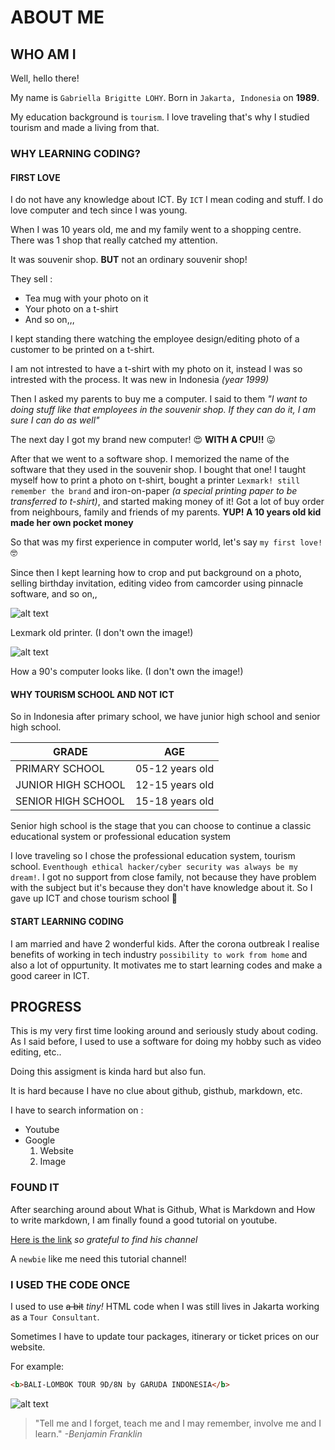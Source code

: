 # ABOUT ME

## WHO AM I

Well, hello there!

My name is `Gabriella Brigitte LOHY`. Born in `Jakarta, Indonesia` on **1989**.

My education background is `tourism`. I love traveling that's why I studied
tourism and made a living from that.

### WHY LEARNING CODING?

#### FIRST LOVE

I do not have any knowledge about ICT. By `ICT` I mean coding and stuff. I do
love computer and tech since I was young.

When I was 10 years old, me and my family went to a shopping centre. There was 1
shop that really catched my attention.

It was souvenir shop. **BUT** not an ordinary souvenir shop!

They sell :

- Tea mug with your photo on it
- Your photo on a t-shirt
- And so on,,,

I kept standing there watching the employee design/editing photo of a customer
to be printed on a t-shirt.

I am not intrested to have a t-shirt with my photo on it, instead I was so
intrested with the process. It was new in Indonesia _(year 1999)_

Then I asked my parents to buy me a computer. I said to them _"I want to doing
stuff like that employees in the souvenir shop. If they can do it, I am sure I
can do as well"_

The next day I got my brand new computer! :heart_eyes: **WITH A CPU!!**
:stuck_out_tongue:

After that we went to a software shop. I memorized the name of the software that
they used in the souvenir shop. I bought that one! I taught myself how to print
a photo on t-shirt, bought a printer `Lexmark! still remember the brand` and
iron-on-paper _(a special printing paper to be transferred to t-shirt)_, and
started making money of it! Got a lot of buy order from neighbours, family and
friends of my parents. **YUP! A 10 years old kid made her own pocket money**

So that was my first experience in computer world, let's say `my first love!`
:nerd_face:

Since then I kept learning how to crop and put background on a photo, selling
birthday invitation, editing video from camcorder using pinnacle software, and
so on,,

![alt text](https://image3.mouthshut.com/images/imagesp/925034649s.jpg)

Lexmark old printer. (I don't own the image!)

![alt text](https://preview.redd.it/810tsaaamee71.jpg?width=960&crop=smart&auto=webp&v=enabled&s=a1bb8dd3f0c840a6443ecfc4f2dd2fd2f15bd1d9)

How a 90's computer looks like. (I don't own the image!)

#### WHY TOURISM SCHOOL AND NOT ICT

So in Indonesia after primary school, we have junior high school and senior high
school.

| GRADE              | AGE             |
| ------------------ | --------------- |
| PRIMARY SCHOOL     | 05-12 years old |
| JUNIOR HIGH SCHOOL | 12-15 years old |
| SENIOR HIGH SCHOOL | 15-18 years old |

Senior high school is the stage that you can choose to continue a classic
educational system or professional education system

I love traveling so I chose the professional education system, tourism school.
`Eventhough ethical hacker/cyber security was always be my dream!`. I got no
support from close family, not because they have problem with the subject but
it's because they don't have knowledge about it. So I gave up ICT and chose
tourism school :wilted_flower:

#### START LEARNING CODING

I am married and have 2 wonderful kids. After the corona outbreak I realise
benefits of working in tech industry `possibility to work from home` and also a
lot of oppurtunity. It motivates me to start learning codes and make a good
career in ICT.

## PROGRESS

This is my very first time looking around and seriously study about coding. As I
said before, I used to use a software for doing my hobby such as video editing,
etc..

Doing this assigment is kinda hard but also fun.

It is hard because I have no clue about github, gisthub, markdown, etc.

I have to search information on :

- Youtube
- Google
  1. Website
  2. Image

### FOUND IT

After searching around about What is Github, What is Markdown and How to write
markdown, I am finally found a good tutorial on youtube.

[Here is the link](https://www.youtube.com/@SteveGriffith-Prof3ssorSt3v3) _so
grateful to find his channel_

A `newbie` like me need this tutorial channel!

### I USED THE CODE ONCE

I used to use ~~a bit~~ _tiny!_ HTML code when I was still lives in Jakarta
working as a `Tour Consultant`.

Sometimes I have to update tour packages, itinerary or ticket prices on our
website.

For example:

```html
<b>BALI-LOMBOK TOUR 9D/8N by GARUDA INDONESIA</b>
```

![alt text](https://picsum.photos/id/1/200/300)

> "Tell me and I forget, teach me and I may remember, involve me and I learn."
> _-Benjamin Franklin_
